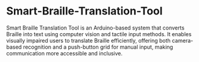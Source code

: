 # Smart-Braille-Translation-Tool
Smart Braille Translation Tool is an Arduino-based system that converts Braille into text using computer vision and tactile input methods. It enables visually impaired users to translate Braille efficiently, offering both camera-based recognition and a push-button grid for manual input, making communication more accessible and inclusive.
